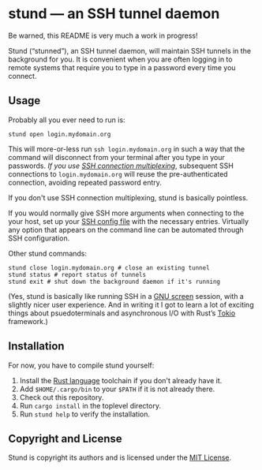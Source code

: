 # stund — an SSH tunnel daemon

Be warned, this README is very much a work in progress!

Stund (“stunned”), an SSH tunnel daemon, will maintain SSH tunnels in the
background for you. It is convenient when you are often logging in to remote
systems that require you to type in a password every time you connect.


## Usage

Probably all you ever need to run is:

```
stund open login.mydomain.org
```

This will more-or-less run `ssh login.mydomain.org` in such a way that the
command will disconnect from your terminal after you type in your passwords.
*If you use
[SSH connection multiplexing](https://en.wikibooks.org/wiki/OpenSSH/Cookbook/Multiplexing)*,
subsequent SSH connections to `login.mydomain.org` will reuse the
pre-authenticated connection, avoiding repeated password entry.

If you don't use SSH connection multiplexing, stund is basically pointless.

If you would normally give SSH more arguments when connecting to the your
host, set up your
[SSH config file](https://en.wikibooks.org/wiki/OpenSSH/Client_Configuration_Files)
with the necessary entries. Virtually any option that appears on the command
line can be automated through SSH configuration.

Other stund commands:

```
stund close login.mydomain.org # close an existing tunnel
stund status # report status of tunnels
stund exit # shut down the background daemon if it's running
```

(Yes, stund is basically like running SSH in a
[GNU screen](https://www.gnu.org/software/screen/) session, with a slightly
nicer user experience. And in writing it I got to learn a lot of exciting
things about psuedoterminals and asynchronous I/O with Rust’s
[Tokio](https://tokio.rs/) framework.)


## Installation

For now, you have to compile stund yourself:

1. Install the [Rust language](https://www.rust-lang.org/en-US/) toolchain if
   you don't already have it.
2. Add `$HOME/.cargo/bin` to your `$PATH` if it is not already there.
3. Check out this repository.
4. Run `cargo install` in the toplevel directory.
5. Run `stund help` to verify the installation.


## Copyright and License

Stund is copyright its authors and is licensed under the
[MIT License](https://opensource.org/licenses/MIT).
